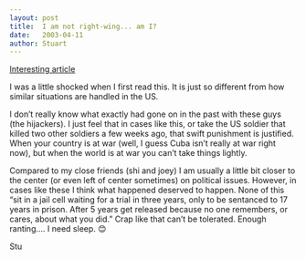 ```yaml
---
layout:	post
title:	I am not right-wing... am I?
date:	2003-04-11
author: Stuart
---
```


[Interesting article](https://www.cnn.com/2003/WORLD/americas/04/11/cuba.execution/index.html)

I was a little shocked when I first read this. It is just so different from how similar situations are handled in the US.

I don’t really know what exactly had gone on in the past with these guys (the hijackers). I just feel that in cases like this, or take the US soldier that killed two other soldiers a few weeks ago, that swift punishment is justified. When your country is at war (well, I guess Cuba isn’t really at war right now), but when the world is at war you can’t take things lightly.

Compared to my close friends (shi and joey) I am usually a little bit closer to the center (or even left of center sometimes) on political issues. However, in cases like these I think what happened deserved to happen. None of this “sit in a jail cell waiting for a trial in three years, only to be sentanced to 17 years in prison. After 5 years get released because no one remembers, or cares, about what you did.” Crap like that can’t be tolerated. Enough ranting.... I need sleep. 😊

Stu